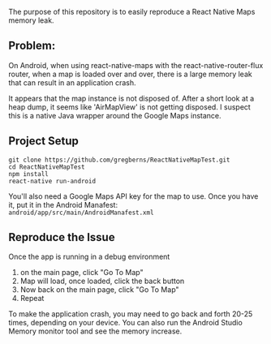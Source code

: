 The purpose of this repository is to easily reproduce a React Native Maps memory leak.

## Problem:

On Android, when using react-native-maps with the react-native-router-flux router, when a map is loaded
over and over, there is a large memory leak that can result in an application crash.

It appears that the map instance is not disposed of. After a short look at a heap dump,
it seems like 'AirMapView' is not getting disposed. I suspect this is a native Java wrapper
around the Google Maps instance.

## Project Setup

```
git clone https://github.com/gregberns/ReactNativeMapTest.git
cd ReactNativeMapTest
npm install
react-native run-android
```

You'll also need a Google Maps API key for the map to use.
Once you have it, put it in the Android Manafest: `android/app/src/main/AndroidManafest.xml`

## Reproduce the Issue

Once the app is running in a debug environment

1) on the main page, click "Go To Map"
2) Map will load, once loaded, click the back button
3) Now back on the main page, click "Go To Map"
4) Repeat

To make the application crash, you may need to go back and forth 20-25 times, 
depending on your device. You can also run the Android Studio Memory monitor tool
and see the memory increase.
